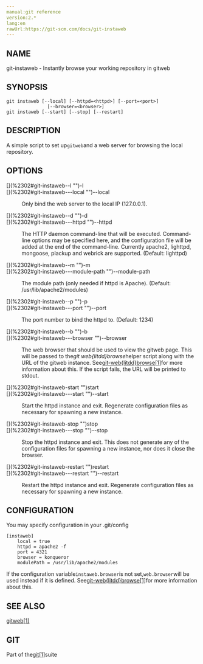 ```yaml
---
manual:git reference
version:2.*
lang:en
rawUrl:https://git-scm.com/docs/git-instaweb
---
```



## [](%2302#_name "")NAME<a name="_name"></a>


git-instaweb - Instantly browse your working repository in gitweb





## [](%2302#_synopsis "")SYNOPSIS<a name="_synopsis"></a>

```
git instaweb [--local] [--httpd=<httpd>] [--port=<port>]
               [--browser=<browser>]
git instaweb [--start] [--stop] [--restart]
```




## [](%2302#_description "")DESCRIPTION<a name="_description"></a>


A simple script to set up`gitweb`and a web server for browsing the local repository.





## [](%2302#_options "")OPTIONS<a name="_options"></a>
<dl><dt id='git-instaweb--l'>[](%2302#git-instaweb--l "")-l</dt><dt id='git-instaweb---local'>[](%2302#git-instaweb---local "")--local</dt><dd>

Only bind the web server to the local IP (127.0.0.1).

</dd><dt id='git-instaweb--d'>[](%2302#git-instaweb--d "")-d</dt><dt id='git-instaweb---httpd'>[](%2302#git-instaweb---httpd "")--httpd</dt><dd>

The HTTP daemon command-line that will be executed. Command-line options may be specified here, and the configuration file will be added at the end of the command-line. Currently apache2, lighttpd, mongoose, plackup and webrick are supported. (Default: lighttpd)

</dd><dt id='git-instaweb--m'>[](%2302#git-instaweb--m "")-m</dt><dt id='git-instaweb---module-path'>[](%2302#git-instaweb---module-path "")--module-path</dt><dd>

The module path (only needed if httpd is Apache). (Default: /usr/lib/apache2/modules)

</dd><dt id='git-instaweb--p'>[](%2302#git-instaweb--p "")-p</dt><dt id='git-instaweb---port'>[](%2302#git-instaweb---port "")--port</dt><dd>

The port number to bind the httpd to. (Default: 1234)

</dd><dt id='git-instaweb--b'>[](%2302#git-instaweb--b "")-b</dt><dt id='git-instaweb---browser'>[](%2302#git-instaweb---browser "")--browser</dt><dd>

The web browser that should be used to view the gitweb page. This will be passed to the<em>git web{litdd}browse</em>helper script along with the URL of the gitweb instance. See[git-web{litdd}browse[1]](%5743  "")for more information about this. If the script fails, the URL will be printed to stdout.

</dd><dt id='git-instaweb-start'>[](%2302#git-instaweb-start "")start</dt><dt id='git-instaweb---start'>[](%2302#git-instaweb---start "")--start</dt><dd>

Start the httpd instance and exit. Regenerate configuration files as necessary for spawning a new instance.

</dd><dt id='git-instaweb-stop'>[](%2302#git-instaweb-stop "")stop</dt><dt id='git-instaweb---stop'>[](%2302#git-instaweb---stop "")--stop</dt><dd>

Stop the httpd instance and exit. This does not generate any of the configuration files for spawning a new instance, nor does it close the browser.

</dd><dt id='git-instaweb-restart'>[](%2302#git-instaweb-restart "")restart</dt><dt id='git-instaweb---restart'>[](%2302#git-instaweb---restart "")--restart</dt><dd>

Restart the httpd instance and exit. Regenerate configuration files as necessary for spawning a new instance.

</dd></dl>



## [](%2302#_configuration "")CONFIGURATION<a name="_configuration"></a>


You may specify configuration in your .git/config



```
[instaweb]
	local = true
	httpd = apache2 -f
	port = 4321
	browser = konqueror
	modulePath = /usr/lib/apache2/modules
```




If the configuration variable`instaweb.browser`is not set,`web.browser`will be used instead if it is defined. See[git-web{litdd}browse[1]](%5743  "")for more information about this.





## [](%2302#_see_also "")SEE ALSO<a name="_see_also"></a>


[gitweb[1]](%5339  "")





## [](%2302#_git "")GIT<a name="_git"></a>


Part of the[git[1]](%2248  "")suite





